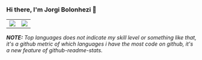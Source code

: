 ### Hi there, I'm Jorgi Bolonhezi 👋
<table>
  <tr>
    <td><img src="https://vercel-instance-holyblade.vercel.app/api?username=holyblade&show_icons=true&theme=transparent&count_private=true&hide_border=true"></td>
    <td><img src="https://vercel-instance-holyblade.vercel.app/api/top-langs/?username=holyblade&exclude_repo=vercel-instance,drivedevelopment,emaildevelopment,bolonheziwebsite,shaiyadevelopment&theme=transparent&count_private=true&langs_count=10&layout=compact&hide_border=true"></td>
  </tr>
</table>

***NOTE:*** *Top languages does not indicate my skill level or something like that, it's a github metric of which languages i have the most code on github, it's a new feature of github-readme-stats.*
